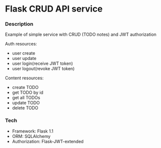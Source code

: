 # Flask CRUD API service

### Description

Example of simple service with CRUD (TODO notes) and JWT authorization

Auth resources:
- user create
- user update
- user login(receive JWT token)
- user logout(revoke JWT token)

Content resources:
- create TODO
- get TODO by id
- get all TODOs
- update TODO
- delete TODO

### Tech

- Framework: Flask 1.1
- ORM: SQLAlchemy
- Authorization: Flask-JWT-extended
